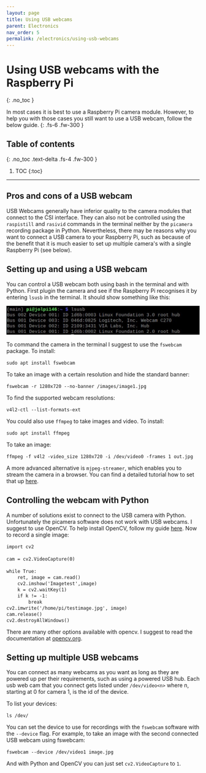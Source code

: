 ```yaml
---
layout: page
title: Using USB webcams
parent: Electronics
nav_order: 5
permalink: /electronics/using-usb-webcams
---
```


# Using USB webcams with the Raspberry Pi
{: .no_toc }

In most cases it is best to use a Raspberry Pi camera module. However, to help you with those cases you still want to use a USB webcam, follow the below guide.
{: .fs-6 .fw-300 }

## Table of contents
{: .no_toc .text-delta .fs-4 .fw-300 }

1. TOC
{:toc}
---

## Pros and cons of a USB webcam
USB Webcams generally have inferior quality to the camera modules that connect to the CSI interface. They can also not be controlled using the `raspistill` and `rasivid` commands in the terminal neither by the `picamera` recording package in Python. Nevertheless, there may be reasons why you want to connect a USB camera to your Raspberry Pi, such as because of the benefit that it is much easier to set up multiple camera's with a single Raspberry Pi (see below).

## Setting up and using a USB webcam
You can control a USB webcam both using bash in the terminal and with Python. First plugin the camera and see if the Raspberry Pi recognises it by entering `lsusb` in the terminal. It should show something like this:

[![lsusb output](/assets/images/lsusb.jpg?style=centerimgmed)](/assets/images/lsusb.jpg)

To command the camera in the terminal I suggest to use the `fswebcam` package. To install:

```
sudo apt install fswebcam
```

To take an image with a certain resolution and hide the standard banner:

```
fswebcam -r 1280x720 --no-banner /images/image1.jpg
```

To find the supported webcam resolutions:

```
v4l2-ctl --list-formats-ext
```

You could also use `ffmpeg` to take images and video. To install:

```
sudo apt install ffmpeg
```

To take an image:

```
ffmpeg -f v4l2 -video_size 1280x720 -i /dev/video0 -frames 1 out.jpg
```

A more advanced alternative is `mjpeg-streamer`, which enables you to stream the camera in a browser. You can find a detailed tutorial how to set that up [here](https://www.sigmdel.ca/michel/ha/rpi/streaming_en.html).

## Controlling the webcam with Python
A number of solutions exist to connect to the USB camera with Python. Unfortunately the picamera software does not work with USB webcams. I suggest to use OpenCV. To help install OpenCV, follow my guide [here](http://). Now to record a single image:

```
import cv2

cam = cv2.VideoCapture(0)

while True:
	ret, image = cam.read()
	cv2.imshow('Imagetest',image)
	k = cv2.waitKey(1)
	if k != -1:
		break
cv2.imwrite('/home/pi/testimage.jpg', image)
cam.release()
cv2.destroyAllWindows()
```

There are many other options available with opencv. I suggest to read the documentation at [opencv.org](http://opencv.org).

## Setting up multiple USB webcams
You can connect as many webcams as you want as long as they are powered up per their requirements, such as using a powered USB hub. Each usb web cam that you connect gets listed under `/dev/video<n>` where n, starting at 0 for camera 1, is the id of the device.

To list your devices:

```
ls /dev/
```

You can set the device to use for recordings with the `fswebcam` software with the `--device` flag. For example, to take an image with the second connected USB webcam using fswebcam:

```
fswebcam --device /dev/video1 image.jpg
```

And with Python and OpenCV you can just set `cv2.VideoCapture` to `1`.
